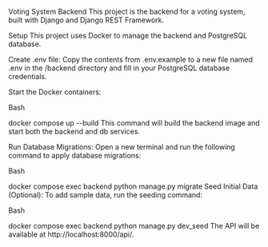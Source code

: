 Voting System Backend
This project is the backend for a voting system, built with Django and Django REST Framework.

Setup
This project uses Docker to manage the backend and PostgreSQL database.

Create .env file:
Copy the contents from .env.example to a new file named .env in the /backend directory and fill in your PostgreSQL database credentials.

Start the Docker containers:

Bash

docker compose up --build
This command will build the backend image and start both the backend and db services.

Run Database Migrations:
Open a new terminal and run the following command to apply database migrations:

Bash

docker compose exec backend python manage.py migrate
Seed Initial Data (Optional):
To add sample data, run the seeding command:

Bash

docker compose exec backend python manage.py dev_seed
The API will be available at http://localhost:8000/api/.